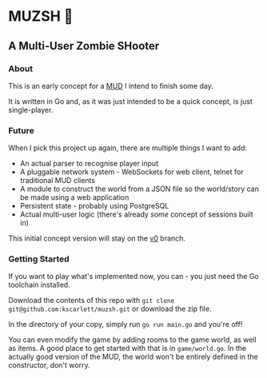 # MUZSH :zombie:

## A Multi-User Zombie SHooter

### About

This is an early concept for a [MUD](https://en.wikipedia.org/wiki/MUD) I intend to finish some day.

It is written in Go and, as it was just intended to be a quick concept, is just single-player.

### Future

When I pick this project up again, there are multiple things I want to add:

* An actual parser to recognise player input
* A pluggable network system - WebSockets for web client, telnet for traditional MUD clients
* A module to construct the world from a JSON file so the world/story can be made using a web application
* Persistent state - probably using PostgreSQL
* Actual multi-user logic (there's already *some* concept of sessions built in)

This initial concept version will stay on the [v0](https://github.com/kscarlett/muzsh/tree/v0) branch.

### Getting Started

If you want to play what's implemented now, you can - you just need the Go toolchain installed.

Download the contents of this repo with `git clone git@github.com:kscarlett/muzsh.git` or download the zip file.

In the directory of your copy, simply run `go run main.go` and you're off!

You can even modify the game by adding rooms to the game world, as well as items. A good place to get started with that is in `game/world.go`. In the actually good version of the MUD, the world won't be entirely defined in the constructor, don't worry.
